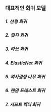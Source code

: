 ### 대표적인 회귀 모델

##### 1. 선형 회귀
##### 2. 릿지 회귀
##### 3. 라쏘 회귀
##### 4. ElasticNet 회귀
##### 5. 의사결정 나무 회귀
##### 6. 랜덤 포레스트 회귀
##### 7. 서포트 벡터 회귀